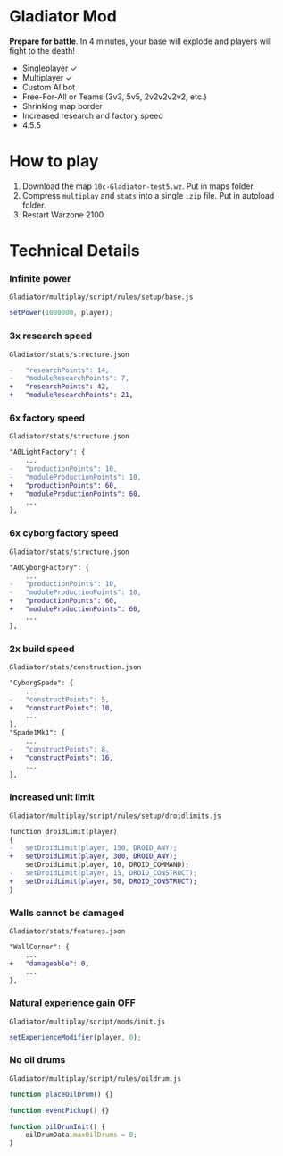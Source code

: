# Gladiator Mod

**Prepare for battle**. In 4 minutes, your base will explode and players will fight to the death!

- Singleplayer ✓
- Multiplayer ✓
- Custom AI bot
- Free-For-All or Teams (3v3, 5v5, 2v2v2v2v2, etc.)
- Shrinking map border
- Increased research and factory speed
- 4.5.5

# How to play
1. Download the map `10c-Gladiator-test5.wz`. Put in maps folder.
2. Compress `multiplay` and `stats` into a single `.zip` file. Put in autoload folder.
3. Restart Warzone 2100

# Technical Details

### Infinite power
`Gladiator/multiplay/script/rules/setup/base.js`

```js
setPower(1000000, player);
```


### 3x research speed
`Gladiator/stats/structure.json`

```diff
-   "researchPoints": 14,
-   "moduleResearchPoints": 7,
+   "researchPoints": 42,
+   "moduleResearchPoints": 21,
```

### 6x factory speed
`Gladiator/stats/structure.json`

```diff
"A0LightFactory": {
    ...
-   "productionPoints": 10,
-   "moduleProductionPoints": 10,
+   "productionPoints": 60,
+   "moduleProductionPoints": 60,
    ...
},
```

### 6x cyborg factory speed
`Gladiator/stats/structure.json`

```diff
"A0CyborgFactory": {
    ...
-   "productionPoints": 10,
-   "moduleProductionPoints": 10,
+   "productionPoints": 60,
+   "moduleProductionPoints": 60,
    ...
},
```

### 2x build speed
`Gladiator/stats/construction.json`

```diff
"CyborgSpade": {
    ...
-   "constructPoints": 5,
+   "constructPoints": 10,
    ...
},
"Spade1Mk1": {
    ...
-   "constructPoints": 8,
+   "constructPoints": 16,
    ...
},
```

### Increased unit limit
`Gladiator/multiplay/script/rules/setup/droidlimits.js`

```diff
function droidLimit(player)
{
-   setDroidLimit(player, 150, DROID_ANY);
+   setDroidLimit(player, 300, DROID_ANY);
    setDroidLimit(player, 10, DROID_COMMAND);
-   setDroidLimit(player, 15, DROID_CONSTRUCT);
+   setDroidLimit(player, 50, DROID_CONSTRUCT);
}
```

### Walls cannot be damaged
`Gladiator/stats/features.json`

```diff
"WallCorner": {
    ...
+   "damageable": 0,
    ...
},
```

### Natural experience gain OFF
`Gladiator/multiplay/script/mods/init.js`

```js
setExperienceModifier(player, 0);
```

### No oil drums
`Gladiator/multiplay/script/rules/oildrum.js`

```js
function placeOilDrum() {}

function eventPickup() {}

function oilDrumInit() {
    oilDrumData.maxOilDrums = 0;
}
```

